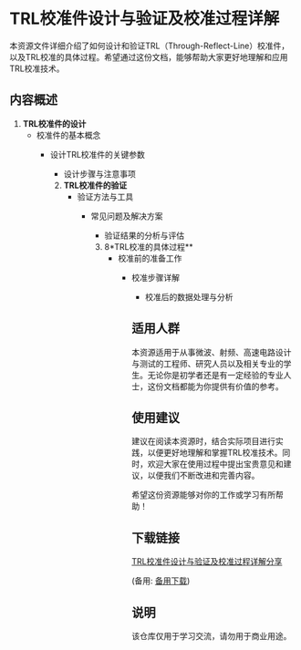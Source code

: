 # TRL校准件设计与验证及校准过程详解

本资源文件详细介绍了如何设计和验证TRL（Through-Reflect-Line）校准件，以及TRL校准的具体过程。希望通过这份文档，能够帮助大家更好地理解和应用TRL校准技术。

## 内容概述

1. **TRL校准件的设计**
   - 校准件的基本概念
      - 设计TRL校准件的关键参数
         - 设计步骤与注意事项

         2. **TRL校准件的验证**
            - 验证方法与工具
               - 常见问题及解决方案
                  - 验证结果的分析与评估

                  3. 8*TRL校准的具体过程**
                     - 校准前的准备工作
                        - 校准步骤详解
                           - 校准后的数据处理与分析

                           ## 适用人群

                           本资源适用于从事微波、射频、高速电路设计与测试的工程师、研究人员以及相关专业的学生。无论你是初学者还是有一定经验的专业人士，这份文档都能为你提供有价值的参考。

                           ## 使用建议

                           建议在阅读本资源时，结合实际项目进行实践，以便更好地理解和掌握TRL校准技术。同时，欢迎大家在使用过程中提出宝贵意见和建议，以便我们不断改进和完善内容。

                           希望这份资源能够对你的工作或学习有所帮助！

                           ## 下载链接
                           [TRL校准件设计与验证及校准过程详解分享](https://pan.quark.cn/s/6d27bec2cff8) 

                           (备用: [备用下载](https://pan.baidu.com/s/1055ZjrKOOjDfDeoPAkU47w?pwd=1234))

                           ## 说明

                           该仓库仅用于学习交流，请勿用于商业用途。
